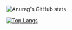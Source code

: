 ![Anurag's GitHub stats](https://github-readme-stats.vercel.app/api?username=rschwemmer&count_private=true&theme=radicalshow_icons=true)


[![Top Langs](https://github-readme-stats.vercel.app/api/top-langs/?username=rschwemmer&layout=compact)](https://github.com/anuraghazra/github-readme-stats)
